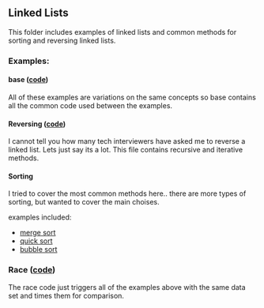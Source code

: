 ## Linked Lists

This folder includes examples of linked lists and common methods for sorting and
reversing linked lists.

### Examples:

#### base ([code](base.py))
All of these examples are variations on the same concepts so base contains all
the common code used between the examples.

#### Reversing ([code](reverse.py))
I cannot tell you how many tech interviewers have asked me to reverse a linked
list. Lets just say its a lot. This file contains recursive and iterative 
methods.

#### Sorting
I tried to cover the most common methods here.. there are more types of sorting,
but wanted to cover the main choises.

examples included:
- [merge sort](mergesort.py)
- [quick sort](quicksort.py)
- [bubble sort](bubblesort.py)

### Race ([code](race.py))
The race code just triggers all of the examples above with the same data set
and times them for comparison.
